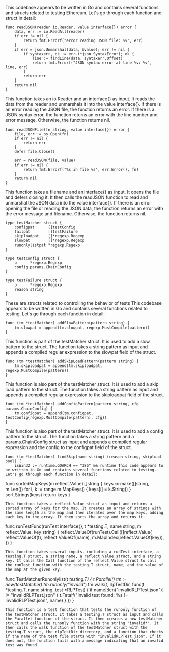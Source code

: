 This codebase appears to be written in Go and contains several functions and structs related to testing Ethereum. Let's go through each function and struct in detail:

```
func readJSON(reader io.Reader, value interface{}) error {
	data, err := io.ReadAll(reader)
	if err != nil {
		return fmt.Errorf("error reading JSON file: %v", err)
	}
	if err = json.Unmarshal(data, &value); err != nil {
		if syntaxerr, ok := err.(*json.SyntaxError); ok {
			line := findLine(data, syntaxerr.Offset)
			return fmt.Errorf("JSON syntax error at line %v: %v", line, err)
		}
		return err
	}
	return nil
}
```
This function takes an io.Reader and an interface{} as input. It reads the data from the reader and unmarshals it into the value interface{}. If there is an error reading the JSON file, the function returns an error. If there is a JSON syntax error, the function returns an error with the line number and error message. Otherwise, the function returns nil.

```
func readJSONFile(fn string, value interface{}) error {
	file, err := os.Open(fn)
	if err != nil {
		return err
	}
	defer file.Close()

	err = readJSON(file, value)
	if err != nil {
		return fmt.Errorf("%s in file %s", err.Error(), fn)
	}
	return nil
}
```
This function takes a filename and an interface{} as input. It opens the file and defers closing it. It then calls the readJSON function to read and unmarshal the JSON data into the value interface{}. If there is an error opening the file or reading the JSON data, the function returns an error with the error message and filename. Otherwise, the function returns nil.

```
type testMatcher struct {
	configpat      []testConfig
	failpat        []testFailure
	skiploadpat    []*regexp.Regexp
	slowpat        []*regexp.Regexp
	runonlylistpat *regexp.Regexp
}

type testConfig struct {
	p      *regexp.Regexp
	config params.ChainConfig
}

type testFailure struct {
	p      *regexp.Regexp
	reason string
}
```
These are structs related to controlling the behavior of tests This codebase appears to be written in Go and contains several functions related to testing. Let's go through each function in detail:

```
func (tm *testMatcher) addSlowPattern(pattern string) {
	tm.slowpat = append(tm.slowpat, regexp.MustCompile(pattern))
}
```
This function is part of the testMatcher struct. It is used to add a slow pattern to the struct. The function takes a string pattern as input and appends a compiled regular expression to the slowpat field of the struct.

```
func (tm *testMatcher) addSkipLoadPattern(pattern string) {
	tm.skiploadpat = append(tm.skiploadpat, regexp.MustCompile(pattern))
}
```
This function is also part of the testMatcher struct. It is used to add a skip load pattern to the struct. The function takes a string pattern as input and appends a compiled regular expression to the skiploadpat field of the struct.

```
func (tm *testMatcher) addConfigPattern(pattern string, cfg params.ChainConfig) {
	tm.configpat = append(tm.configpat, testConfig{regexp.MustCompile(pattern), cfg})
}
```
This function is also part of the testMatcher struct. It is used to add a config pattern to the struct. The function takes a string pattern and a params.ChainConfig struct as input and appends a compiled regular expression and the config to the configpat field of the struct.

```
func (tm *testMatcher) findSkip(name string) (reason string, skipload bool) {
	isWin32 := runtime.GOARCH == "386" && runtime This code appears to be written in Go and contains several functions related to testing. Let's go through each function in detail:

```
func sortedMapKeys(m reflect.Value) []string {
	keys := make([]string, m.Len())
	for i, k := range m.MapKeys() {
		keys[i] = k.String()
	}
	sort.Strings(keys)
	return keys
}
```
This function takes a reflect.Value struct as input and returns a sorted array of keys for the map. It creates an array of strings with the same length as the map and then iterates over the map keys, adding each key to the array. It then sorts the array and returns it.

```
func runTestFunc(runTest interface{}, t *testing.T, name string, m reflect.Value, key string) {
	reflect.ValueOf(runTest).Call([]reflect.Value{
		reflect.ValueOf(t),
		reflect.ValueOf(name),
		m.MapIndex(reflect.ValueOf(key)),
	})
}
```
This function takes several inputs, including a runTest interface, a testing.T struct, a string name, a reflect.Value struct, and a string key. It calls the Call function of the reflect.Value struct to call the runTest function with the testing.T struct, name, and the value of the map at the given key.

```
func TestMatcherRunonlylist(t *testing.T) {
	t.Parallel()
	tm := new(testMatcher)
	tm.runonly("invalid*")
	tm.walk(t, rlpTestDir, func(t *testing.T, name string, test *RLPTest) {
		if name[:len("invalidRLPTest.json")] != "invalidRLPTest.json" {
			t.Fatalf("invalid test found: %s != invalidRLPTest.json", name)
		}
	})
}
```
This function is a test function that tests the runonly function of the testMatcher struct. It takes a testing.T struct as input and calls the Parallel function of the struct. It then creates a new testMatcher struct and calls the runonly function with the string "invalid*". It then calls the walk function of the testMatcher struct with the testing.T struct, the rlpTestDir directory, and a function that checks if the name of the test file starts with "invalidRLPTest.json". If it does not, the function fails with a message indicating that an invalid test was found.